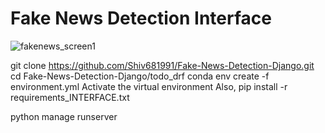 # Fake News Detection Interface

![fakenews_screen1](https://user-images.githubusercontent.com/9869470/112911588-63d14f80-9113-11eb-90a3-b0f8256e0a57.png)

git clone https://github.com/Shiv681991/Fake-News-Detection-Django.git
cd Fake-News-Detection-Django/todo_drf
conda env create -f environment.yml
Activate the virtual environment
Also,
pip install -r requirements_INTERFACE.txt

python manage runserver

